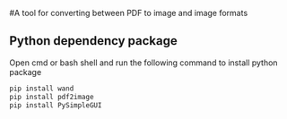 #A tool for converting between PDF to image and image formats
## Python  dependency package
Open cmd or bash shell and run the following command to install python package
```bash
pip install wand
pip install pdf2image
pip install PySimpleGUI
```

